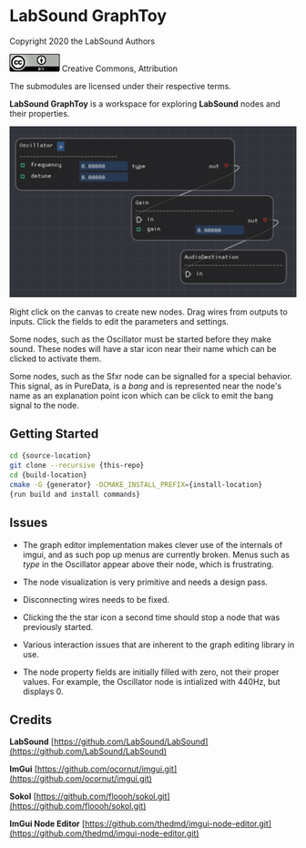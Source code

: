 
# LabSound GraphToy

Copyright 2020 the LabSound Authors

![CC BY](resources/CCBY.png) Creative Commons, Attribution

The submodules are licensed under their respective terms.

**LabSound GraphToy** is a workspace for exploring **LabSound** nodes and their properties.

![Example](resources/preview.png)

Right click on the canvas to create new nodes. Drag wires from outputs to inputs. Click the fields to edit the parameters and settings.

Some nodes, such as the Oscillator must be started before they make sound. These nodes will have a star icon near their name which can be clicked to activate them.

Some nodes, such as the Sfxr node can be signalled for a special behavior. This signal, as in PureData, is a *bang* and is represented near the node's name as an explanation point icon which can be click to emit the bang signal to the node.

## Getting Started

````sh
cd {source-location}
git clone --recursive {this-repo}
cd {build-location}
cmake -G {generator} -DCMAKE_INSTALL_PREFIX={install-location}
{run build and install commands}
````

## Issues

- The graph editor implementation makes clever use of the internals of imgui, and as such pop up menus are currently broken. Menus such as *type* in the Oscillator appear above their node, which is frustrating.

- The node visualization is very primitive and needs a design pass.

- Disconnecting wires needs to be fixed.

- Clicking the the star icon a second time should stop a node that was previously started.

- Various interaction issues that are inherent to the graph editing library in use.

- The node property fields are initially filled with zero, not their proper values. For example, the Oscillator node is intialized with 440Hz, but displays 0.

## Credits

**LabSound** [https://github.com/LabSound/LabSound](https://github.com/LabSound/LabSound)

**ImGui** [https://github.com/ocornut/imgui.git](https://github.com/ocornut/imgui.git)

**Sokol** [https://github.com/floooh/sokol.git](https://github.com/floooh/sokol.git)

**ImGui Node Editor** [https://github.com/thedmd/imgui-node-editor.git](https://github.com/thedmd/imgui-node-editor.git)

